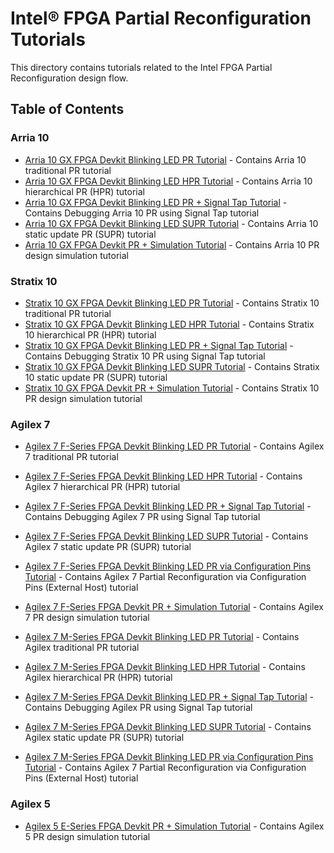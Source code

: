 # Intel&reg; FPGA Partial Reconfiguration Tutorials

This directory contains tutorials related to the Intel FPGA Partial Reconfiguration design flow.

## Table of Contents



### Arria 10
- [Arria 10 GX FPGA Devkit Blinking LED PR Tutorial](a10_pcie_devkit_blinking_led/) - Contains Arria 10 traditional PR tutorial
- [Arria 10 GX FPGA Devkit Blinking LED HPR Tutorial](a10_pcie_devkit_blinking_led_hpr/) - Contains Arria 10 hierarchical PR (HPR) tutorial
- [Arria 10 GX FPGA Devkit Blinking LED PR + Signal Tap Tutorial](a10_pcie_devkit_blinking_led_stp/) - Contains Debugging Arria 10 PR using Signal Tap tutorial
- [Arria 10 GX FPGA Devkit Blinking LED SUPR Tutorial](a10_pcie_devkit_blinking_led_supr/) - Contains Arria 10 static update PR (SUPR) tutorial
- [Arria 10 GX FPGA Devkit PR + Simulation Tutorial](a10_pcie_devkit_pr_sim/) - Contains Arria 10 PR design simulation tutorial

### Stratix 10
- [Stratix 10 GX FPGA Devkit Blinking LED PR Tutorial](s10_pcie_devkit_blinking_led/) - Contains Stratix 10 traditional PR tutorial
- [Stratix 10 GX FPGA Devkit Blinking LED HPR Tutorial](s10_pcie_devkit_blinking_led_hpr/) - Contains Stratix 10 hierarchical PR (HPR) tutorial
- [Stratix 10 GX FPGA Devkit Blinking LED PR + Signal Tap Tutorial](s10_pcie_devkit_blinking_led_stp/) - Contains Debugging Stratix 10 PR using Signal Tap tutorial
- [Stratix 10 GX FPGA Devkit Blinking LED SUPR Tutorial](s10_pcie_devkit_blinking_led_supr/) - Contains Stratix 10 static update PR (SUPR) tutorial
- [Stratix 10 GX FPGA Devkit PR + Simulation Tutorial](s10_pcie_devkit_pr_sim/) - Contains Stratix 10 PR design simulation tutorial

### Agilex 7
- [Agilex 7 F-Series FPGA Devkit Blinking LED PR Tutorial](agilex7f_pcie_devkit_blinking_led/) - Contains Agilex 7 traditional PR tutorial
- [Agilex 7 F-Series FPGA Devkit Blinking LED HPR Tutorial](agilex7f_pcie_devkit_blinking_led_hpr/) - Contains Agilex 7 hierarchical PR (HPR) tutorial
- [Agilex 7 F-Series FPGA Devkit Blinking LED PR + Signal Tap Tutorial](agilex7f_pcie_devkit_blinking_led_stp/) - Contains Debugging Agilex 7 PR using Signal Tap tutorial
- [Agilex 7 F-Series FPGA Devkit Blinking LED SUPR Tutorial](agilex7f_pcie_devkit_blinking_led_supr/) - Contains Agilex 7 static update PR (SUPR) tutorial
- [Agilex 7 F-Series FPGA Devkit Blinking LED PR via Configuration Pins Tutorial](agilex7f_external_pr_configuration/) - Contains Agilex 7 Partial Reconfiguration via Configuration Pins (External Host) tutorial
- [Agilex 7 F-Series FPGA Devkit PR + Simulation Tutorial](agilex7f_pcie_devkit_pr_sim/) - Contains Agilex 7 PR design simulation tutorial

- [Agilex 7 M-Series FPGA Devkit Blinking LED PR Tutorial](agilex7m_pcie_devkit_blinking_led/) - Contains Agilex traditional PR tutorial
- [Agilex 7 M-Series FPGA Devkit Blinking LED HPR Tutorial](agilex7m_pcie_devkit_blinking_led_hpr/) - Contains Agilex hierarchical PR (HPR) tutorial
- [Agilex 7 M-Series FPGA Devkit Blinking LED PR + Signal Tap Tutorial](agilex7m_pcie_devkit_blinking_led_stp/) - Contains Debugging Agilex PR using Signal Tap tutorial
- [Agilex 7 M-Series FPGA Devkit Blinking LED SUPR Tutorial](agilex7m_pcie_devkit_blinking_led_supr/) - Contains Agilex static update PR (SUPR) tutorial
- [Agilex 7 M-Series FPGA Devkit Blinking LED PR via Configuration Pins Tutorial](agilex7m_external_pr_configuration/) - Contains Agilex 7 Partial Reconfiguration via Configuration Pins (External Host) tutorial

### Agilex 5

- [Agilex 5 E-Series FPGA Devkit PR + Simulation Tutorial](agilex5e_pcie_devkit_pr_sim/) - Contains Agilex 5 PR design simulation tutorial
